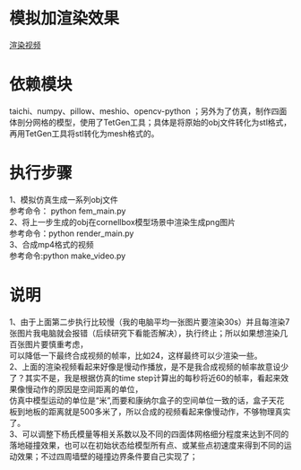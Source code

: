 # 模拟加渲染效果 
[渲染视频](https://www.bilibili.com/video/BV1zh411x7za/)
# 依赖模块
taichi、numpy、pillow、meshio、opencv-python ；另外为了仿真，制作四面体剖分网格的模型，使用了TetGen工具；具体是将原始的obj文件转化为stl格式，再用TetGen工具将stl转化为mesh格式的。
 
# 执行步骤 
1、模拟仿真生成一系列obj文件  
   参考命令： python fem_main.py  
2、将上一步生成的obj在cornellbox模型场景中渲染生成png图片  
   参考命令：python render_main.py  
3、合成mp4格式的视频  
   参考命令:python make_video.py  
   
# 说明 
1、由于上面第二步执行比较慢（我的电脑平均一张图片要渲染30s）并且每渲染7张图片我电脑就会报错（后续研究下看能否解决），执行终止；所以如果想渲染几百张图片要慎重考虑，  
可以降低一下最终合成视频的帧率，比如24，这样最终可以少渲染一些。  
2、上面的渲染视频看起来好像是慢动作播放，是不是我合成视频的帧率故意设少了？其实不是，我是根据仿真的time step计算出的每秒将近60的帧率，看起来效果像慢动作的原因是空间距离的单位，  
仿真中模型运动的单位是“米”,而要和康纳尔盒子的空间单位一致的话，盒子天花板到地板的距离就是500多米了，所以合成的视频看起来像慢动作，不够物理真实了。  
3、可以调整下杨氏模量等相关系数以及不同的四面体网格细分程度来达到不同的落地碰撞效果，也可以在初始状态给模型所有点、或某些点初速度来得到不同的运动效果；不过四周墙壁的碰撞边界条件要自己实现了；
